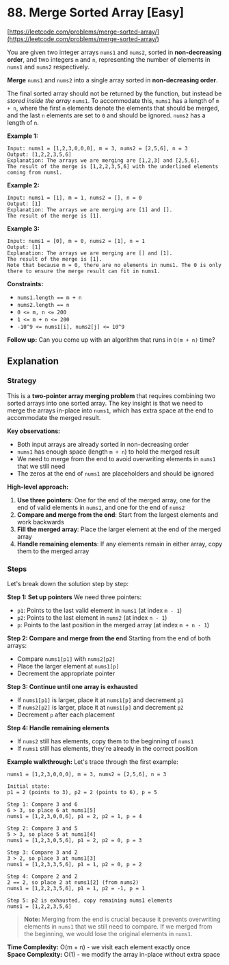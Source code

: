 # 88. Merge Sorted Array [Easy]

[https://leetcode.com/problems/merge-sorted-array/](https://leetcode.com/problems/merge-sorted-array/)

You are given two integer arrays `nums1` and `nums2`, sorted in **non-decreasing order**, and two integers `m` and `n`, representing the number of elements in `nums1` and `nums2` respectively.

**Merge** `nums1` and `nums2` into a single array sorted in **non-decreasing order**.

The final sorted array should not be returned by the function, but instead be *stored inside the array* `nums1`. To accommodate this, `nums1` has a length of `m + n`, where the first `m` elements denote the elements that should be merged, and the last `n` elements are set to `0` and should be ignored. `nums2` has a length of `n`.

**Example 1:**

```text
Input: nums1 = [1,2,3,0,0,0], m = 3, nums2 = [2,5,6], n = 3
Output: [1,2,2,3,5,6]
Explanation: The arrays we are merging are [1,2,3] and [2,5,6].
The result of the merge is [1,2,2,3,5,6] with the underlined elements coming from nums1.
```

**Example 2:**

```text
Input: nums1 = [1], m = 1, nums2 = [], n = 0
Output: [1]
Explanation: The arrays we are merging are [1] and [].
The result of the merge is [1].
```

**Example 3:**

```text
Input: nums1 = [0], m = 0, nums2 = [1], n = 1
Output: [1]
Explanation: The arrays we are merging are [] and [1].
The result of the merge is [1].
Note that because m = 0, there are no elements in nums1. The 0 is only there to ensure the merge result can fit in nums1.
```

**Constraints:**

- `nums1.length == m + n`
- `nums2.length == n`
- `0 <= m, n <= 200`
- `1 <= m + n <= 200`
- `-10^9 <= nums1[i], nums2[j] <= 10^9`

**Follow up:** Can you come up with an algorithm that runs in `O(m + n)` time?

## Explanation

### Strategy

This is a **two-pointer array merging problem** that requires combining two sorted arrays into one sorted array. The key insight is that we need to merge the arrays in-place into `nums1`, which has extra space at the end to accommodate the merged result.

**Key observations:**
- Both input arrays are already sorted in non-decreasing order
- `nums1` has enough space (length `m + n`) to hold the merged result
- We need to merge from the end to avoid overwriting elements in `nums1` that we still need
- The zeros at the end of `nums1` are placeholders and should be ignored

**High-level approach:**
1. **Use three pointers**: One for the end of the merged array, one for the end of valid elements in `nums1`, and one for the end of `nums2`
2. **Compare and merge from the end**: Start from the largest elements and work backwards
3. **Fill the merged array**: Place the larger element at the end of the merged array
4. **Handle remaining elements**: If any elements remain in either array, copy them to the merged array

### Steps

Let's break down the solution step by step:

**Step 1: Set up pointers**
We need three pointers:
- `p1`: Points to the last valid element in `nums1` (at index `m - 1`)
- `p2`: Points to the last element in `nums2` (at index `n - 1`)
- `p`: Points to the last position in the merged array (at index `m + n - 1`)

**Step 2: Compare and merge from the end**
Starting from the end of both arrays:
- Compare `nums1[p1]` with `nums2[p2]`
- Place the larger element at `nums1[p]`
- Decrement the appropriate pointer

**Step 3: Continue until one array is exhausted**
- If `nums1[p1]` is larger, place it at `nums1[p]` and decrement `p1`
- If `nums2[p2]` is larger, place it at `nums1[p]` and decrement `p2`
- Decrement `p` after each placement

**Step 4: Handle remaining elements**
- If `nums2` still has elements, copy them to the beginning of `nums1`
- If `nums1` still has elements, they're already in the correct position

**Example walkthrough:**
Let's trace through the first example:

```text
nums1 = [1,2,3,0,0,0], m = 3, nums2 = [2,5,6], n = 3

Initial state:
p1 = 2 (points to 3), p2 = 2 (points to 6), p = 5

Step 1: Compare 3 and 6
6 > 3, so place 6 at nums1[5]
nums1 = [1,2,3,0,0,6], p1 = 2, p2 = 1, p = 4

Step 2: Compare 3 and 5
5 > 3, so place 5 at nums1[4]
nums1 = [1,2,3,0,5,6], p1 = 2, p2 = 0, p = 3

Step 3: Compare 3 and 2
3 > 2, so place 3 at nums1[3]
nums1 = [1,2,3,3,5,6], p1 = 1, p2 = 0, p = 2

Step 4: Compare 2 and 2
2 == 2, so place 2 at nums1[2] (from nums2)
nums1 = [1,2,2,3,5,6], p1 = 1, p2 = -1, p = 1

Step 5: p2 is exhausted, copy remaining nums1 elements
nums1 = [1,2,2,3,5,6]
```

> **Note:** Merging from the end is crucial because it prevents overwriting elements in `nums1` that we still need to compare. If we merged from the beginning, we would lose the original elements in `nums1`.

**Time Complexity:** O(m + n) - we visit each element exactly once  
**Space Complexity:** O(1) - we modify the array in-place without extra space 
